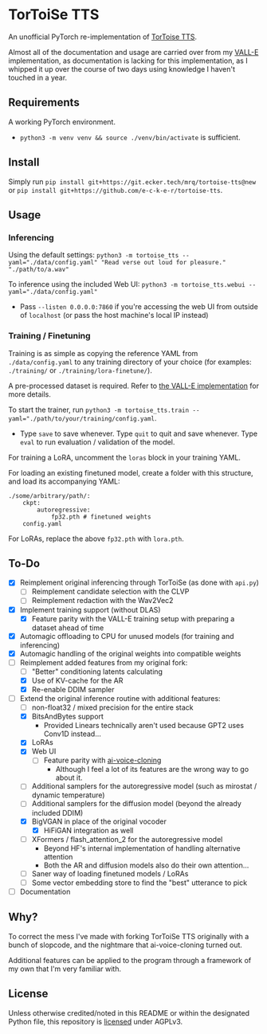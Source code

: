 # TorToiSe TTS

An unofficial PyTorch re-implementation of [TorToise TTS](https://github.com/neonbjb/tortoise-tts/tree/98a891e66e7a1f11a830f31bd1ce06cc1f6a88af).

Almost all of the documentation and usage are carried over from my [VALL-E](https://github.com/e-c-k-e-r/vall-e) implementation, as documentation is lacking for this implementation, as I whipped it up over the course of two days using knowledge I haven't touched in a year.

## Requirements

A working PyTorch environment.
+ `python3 -m venv venv && source ./venv/bin/activate` is sufficient.

## Install

Simply run `pip install git+https://git.ecker.tech/mrq/tortoise-tts@new` or `pip install git+https://github.com/e-c-k-e-r/tortoise-tts`.

## Usage

### Inferencing

Using the default settings: `python3 -m tortoise_tts --yaml="./data/config.yaml" "Read verse out loud for pleasure." "./path/to/a.wav"`

To inference using the included Web UI: `python3 -m tortoise_tts.webui --yaml="./data/config.yaml"`
+ Pass `--listen 0.0.0.0:7860` if you're accessing the web UI from outside of `localhost` (or pass the host machine's local IP instead)

### Training / Finetuning

Training is as simple as copying the reference YAML from `./data/config.yaml` to any training directory of your choice (for examples: `./training/` or `./training/lora-finetune/`).

A pre-processed dataset is required. Refer to [the VALL-E implementation](https://github.com/e-c-k-e-r/vall-e#leverage-your-own-dataset) for more details.

To start the trainer, run `python3 -m tortoise_tts.train --yaml="./path/to/your/training/config.yaml`.
+ Type `save` to save whenever. Type `quit` to quit and save whenever. Type `eval` to run evaluation / validation of the model.

For training a LoRA, uncomment the `loras` block in your training YAML.

For loading an existing finetuned model, create a folder with this structure, and load its accompanying YAML:
```
./some/arbitrary/path/:
    ckpt:
        autoregressive:
            fp32.pth # finetuned weights
    config.yaml
```

For LoRAs, replace the above `fp32.pth` with `lora.pth`.

## To-Do

- [X] Reimplement original inferencing through TorToiSe (as done with `api.py`)
  - [ ] Reimplement candidate selection with the CLVP
  - [ ] Reimplement redaction with the Wav2Vec2
- [X] Implement training support (without DLAS)
  - [X] Feature parity with the VALL-E training setup with preparing a dataset ahead of time
- [X] Automagic offloading to CPU for unused models (for training and inferencing)
- [X] Automagic handling of the original weights into compatible weights
- [ ] Reimplement added features from my original fork:
  - [ ] "Better" conditioning latents calculating
  - [x] Use of KV-cache for the AR
  - [x] Re-enable DDIM sampler
- [ ] Extend the original inference routine with additional features:
  - [ ] non-float32 / mixed precision for the entire stack
  - [x] BitsAndBytes support
    - Provided Linears technically aren't used because GPT2 uses Conv1D instead...
  - [x] LoRAs
  - [x] Web UI
    - [ ] Feature parity with [ai-voice-cloning](https://git.ecker.tech/mrq/ai-voice-cloning)
      - Although I feel a lot of its features are the wrong way to go about it.
  - [ ] Additional samplers for the autoregressive model (such as mirostat / dynamic temperature)
  - [ ] Additional samplers for the diffusion model (beyond the already included DDIM)
  - [X] BigVGAN in place of the original vocoder
    - [X] HiFiGAN integration as well
  - [ ] XFormers / flash_attention_2 for the autoregressive model
    - Beyond HF's internal implementation of handling alternative attention
    - Both the AR and diffusion models also do their own attention...
  - [ ] Saner way of loading finetuned models / LoRAs
  - [ ] Some vector embedding store to find the "best" utterance to pick
- [ ] Documentation

## Why?

To correct the mess I've made with forking TorToiSe TTS originally with a bunch of slopcode, and the nightmare that ai-voice-cloning turned out.

Additional features can be applied to the program through a framework of my own that I'm very familiar with.

## License

Unless otherwise credited/noted in this README or within the designated Python file, this repository is [licensed](LICENSE) under AGPLv3.